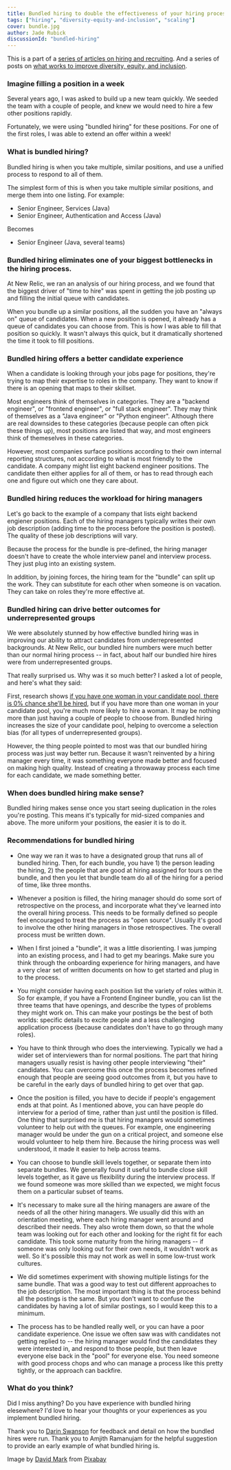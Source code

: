 ```yaml
---
title: Bundled hiring to double the effectiveness of your hiring process
tags: ["hiring", "diversity-equity-and-inclusion", "scaling"]
cover: bundle.jpg
author: Jade Rubick
discussionId: "bundled-hiring"
---
```


<re-img src="bundle.jpg"></re-img>

This is a part of a [series of articles on hiring and recruiting](/startup-hiring-and-recruiting). And a series of posts on [what works to improve diversity, equity, and inclusion](/equity-benefits-everyone).

### Imagine filling a position in a week

Several years ago, I was asked to build up a new team quickly. We seeded the team with a couple of people, and knew we would need to hire a few other positions rapidly. 

Fortunately, we were using "bundled hiring" for these positions. For one of the first roles, I was able to extend an offer within a week! 

### What is bundled hiring?

Bundled hiring is when you take multiple, similar positions, and use a unified process to respond to all of them.

The simplest form of this is when you take multiple similar positions, and merge them into one listing. For example:

* Senior Engineer, Services (Java)
* Senior Engineer, Authentication and Access (Java)

Becomes

* Senior Engineer (Java, several teams)

### Bundled hiring eliminates one of your biggest bottlenecks in the hiring process. 

At New Relic, we ran an analysis of our hiring process, and we found that the biggest driver of "time to hire" was spent in getting the job posting up and filling the initial queue with candidates. 

When you bundle up a similar positions, all the sudden you have an "always on" queue of candidates. When a new position is opened, it already has a queue of candidates you can choose from. This is how I was able to fill that position so quickly. It wasn't always this quick, but it dramatically shortened the time it took to fill positions.

### Bundled hiring offers a better candidate experience

When a candidate is looking through your jobs page for positions, they're trying to map their expertise to roles in the company. They want to know if there is an opening that maps to their skillset.

Most engineers think of themselves in categories. They are a "backend engineer", or "frontend engineer", or "full stack engineer". They may think of themselves as a "Java engineer" or "Python engineer". Although there are real downsides to these categories (because people can often pick these things up), most positions are listed that way, and most engineers think of themeselves in these categories.

However, most companies surface positions according to their own internal reporting structures, not according to what is most friendly to the candidate. A company might list eight backend engineer positions. The candidate then either applies for all of them, or has to read through each one and figure out which one they care about. 

### Bundled hiring reduces the workload for hiring managers

Let's go back to the example of a company that lists eight backend engiener positions. Each of the hiring managers typically writes their own job description (adding time to the process before the position is posted). The quality of these job descriptions will vary. 

Because the process for the bundle is pre-defined, the hiring manager doesn't have to create the whole interview panel and interview process. They just plug into an existing system. 

In addition, by joining forces, the hiring team for the "bundle" can split up the work. They can substitute for each other when someone is on vacation. They can take on roles they're more effective at.

### Bundled hiring can drive better outcomes for underrepresented groups

We were absolutely stunned by how effective bundled hiring was in improving our ability to attract candidates from underrepresented backgrounds. At New Relic, our bundled hire numbers were much better than our normal hiring process -- in fact, about half our bundled hire hires were from underrepresented groups.

That really surprised us. Why was it so much better? I asked a lot of people, and here's what they said:

First, research shows [if you have one woman in your candidate pool, there is 0% chance she’ll be hired](https://hbr.org/2016/04/if-theres-only-one-woman-in-your-candidate-pool-theres-statistically-no-chance-shell-be-hired), but if you have more than one woman in your candidate pool, you're much more likely to hire a woman. It may be nothing more than just having a couple of people to choose from. Bundled hiring increases the size of your candidate pool, helping to overcome a selection bias (for all types of underrepresented groups).

However, the thing people pointed to most was that our bundled hiring process was just way better run. Because it wasn't reinvented by a hiring manager every time, it was something everyone made better and focused on making high quality. Instead of creating a throwaway process each time for each candidate, we made something better.

### When does bundled hiring make sense?

Bundled hiring makes sense once you start seeing duplication in the roles you're posting. This means it's typically for mid-sized companies and above. The more uniform your positions, the easier it is to do it. 

### Recommendations for bundled hiring

* One way we ran it was to have a designated group that runs all of bundled hiring. Then, for each bundle, you have 1) the person leading the hiring, 2) the people that are good at hiring assigned for tours on the bundle, and then you let that bundle team do all of the hiring for a period of time, like three months. 

* Whenever a position is filled, the hiring manager should do some sort of retrospective on the process, and incorporate what they've learned into the overall hiring process. This needs to be formally defined so people feel encouraged to treat the process as "open source". Usually it's good to involve the other hiring managers in those retrospectives. The overall process must be written down. 

* When I first joined a "bundle", it was a little disorienting. I was jumping into an existing process, and I had to get my bearings. Make sure you think through the onboarding experience for hiring managers, and have a very clear set of written documents on how to get started and plug in to the process. 

* You might consider having each position list the variety of roles within it. So for example, if you have a Frontend Engineer bundle, you can list the three teams that have openings, and describe the types of problems they might work on. This can make your postings be the best of both worlds: specific details to excite people and a less challenging application process (because candidates don't have to go through many roles).

* You have to think through who does the interviewing. Typically we had a wider set of interviewers than for normal positions. The part that hiring managers usually resist is having other people interviewing "their" candidates. You can overcome this once the process becomes refined enough that people are seeing good outcomes from it, but you have to be careful in the early days of bundled hiring to get over that gap.

* Once the position is filled, you have to decide if people's engagement ends at that point. As I mentioned above, you can have people do interview for a period of time, rather than just until the position is filled. One thing that surprised me is that hiring managers would sometimes volunteer to help out with the queues. For example, one engineering manager would be under the gun on a critical project, and someone else would volunteer to help them hire. Because the hiring process was well understood, it made it easier to help across teams.

* You can choose to bundle skill levels together, or separate them into separate bundles. We generally found it useful to bundle close skill levels together, as it gave us flexibility during the interview process. If we found someone was more skilled than we expected, we might focus them on a particular subset of teams.

* It's necessary to make sure all the hiring managers are aware of the needs of all the other hiring managers. We usually did this with an orientation meeting, where each hiring manager went around and described their needs. They also wrote them down, so that the whole team was looking out for each other and looking for the right fit for each candidate. This took some maturity from the hiring managers -- if someone was only looking out for their own needs, it wouldn't work as well. So it's possible this may not work as well in some low-trust work cultures. 

* We did sometimes experiment with showing multiple listings for the same bundle. That was a good way to test out different approaches to the job description. The most important thing is that the process behind all the postings is the same. But you don't want to confuse the candidates by having a lot of similar postings, so I would keep this to a minimum.

* The process has to be handled really well, or you can have a poor candidate experience. One issue we often saw was with candidates not getting replied to -- the hiring manager would find the candidates they were interested in, and respond to those people, but then leave everyone else back in the "pool" for everyone else. You need someone with good process chops and who can manage a process like this pretty tightly, or the approach can backfire. 

### What do you think?

Did I miss anything? Do you have experience with bundled hiring elesewhere? I'd love to hear your thoughts or your experiences as you implement bundled hiring.  


Thank you to [Darin Swanson](https://www.linkedin.com/in/darinswanson/) for feedback and detail on how the bundled hires were run. Thank you to Amjith Ramanujam for the helpful suggestion to provide an early example of what bundled hiring is. 

Image by <a href="https://pixabay.com/users/12019-12019/?utm_source=link-attribution&amp;utm_medium=referral&amp;utm_campaign=image&amp;utm_content=230112">David Mark</a> from <a href="https://pixabay.com/?utm_source=link-attribution&amp;utm_medium=referral&amp;utm_campaign=image&amp;utm_content=230112">Pixabay</a>